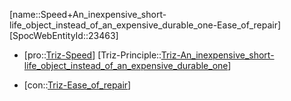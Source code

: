 ﻿---
type: TrizContradiction
aliases:
- Speed+An_inexpensive_short-life_object_instead_of_an_expensive_durable_one-Ease_of_repair
license: CC BY-SA 4.0
copyright: https://github.com/SpocWeb
IsDeleted: false
IsReadOnly: false
Confidential: public
tags: 
- Triz/Contradiction
---
[name::Speed+An_inexpensive_short-life_object_instead_of_an_expensive_durable_one-Ease_of_repair]
[SpocWebEntityId::23463]
+ [pro::[Triz-Speed](tech/Triz/Parameter/Triz-Speed.md)]
[Triz-Principle::[Triz-An_inexpensive_short-life_object_instead_of_an_expensive_durable_one](tech/Triz/Principle/Triz-An_inexpensive_short-life_object_instead_of_an_expensive_durable_one.md)]
- [con::[Triz-Ease_of_repair](tech/Triz/Parameter/Triz-Ease_of_repair.md)]

